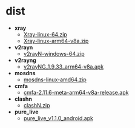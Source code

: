 # dist
- **xray**
	- [Xray-linux-64.zip](https://api.iristory.top/https://github.com/XTLS/Xray-core/releases/download/v25.2.21/Xray-linux-64.zip)
	- [Xray-linux-arm64-v8a.zip](https://api.iristory.top/https://github.com/XTLS/Xray-core/releases/download/v25.2.21/Xray-linux-arm64-v8a.zip)
- **v2rayn**
	- [v2rayN-windows-64.zip](https://api.iristory.top/https://github.com/2dust/v2rayN/releases/download/7.9.3/v2rayN-windows-64.zip)
- **v2rayng**
	- [v2rayNG_1.9.33_arm64-v8a.apk](https://api.iristory.top/https://github.com/2dust/v2rayNG/releases/download/1.9.33/v2rayNG_1.9.33_arm64-v8a.apk)
- **mosdns**
	- [mosdns-linux-amd64.zip](https://api.iristory.top/https://github.com/IrineSistiana/mosdns/releases/download/v5.3.3/mosdns-linux-amd64.zip)
- **cmfa**
	- [cmfa-2.11.6-meta-arm64-v8a-release.apk](https://api.iristory.top/https://github.com/MetaCubeX/ClashMetaForAndroid/releases/download/v2.11.6/cmfa-2.11.6-meta-arm64-v8a-release.apk)
- **clashn**
	- [clashN.zip](https://api.iristory.top/https://github.com/2dust/clashN/releases/download/2.22/clashN.zip)
- **pure_live**
	- [pure_live_v1.1.0_android.apk](https://api.iristory.top/https://github.com/Jackiu1997/pure_live/releases/download/v1.1.0/pure_live_v1.1.0_android.apk)
